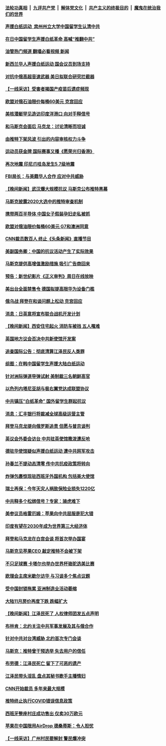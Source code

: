 ####  [法轮功真相](../../../../basic/blob/master/README.md?t=12042002) &nbsp;|&nbsp; [九评共产党](../../../../9ping.md/blob/master/README.md?t=12042002) &nbsp;|&nbsp; [解体党文化](../../../../jtdwh.md/blob/master/README.md?t=12042002)  &nbsp;|&nbsp; [共产主义的终极目的](../../../../gczydzjmd.md/blob/master/README.md?t=12042002) &nbsp;|&nbsp; [魔鬼在统治我们的世界](../../../../mgztzwmdsj.md/blob/master/README.md?t=12042002) 

#### [声援白纸运动  宾州州立大学中国留学生认清中共](../pages/nsc418/n13878143.md?t=12042002) 

#### [在日中国留学生声援白纸革命 高喊“推翻中共”](../pages/nsc418/n13878164.md?t=12042002) 

#### [油管热门频道 翻墙必看视频 新闻](http://129.146.143.75:81/youtube.html?12042002)

#### [新西兰华人声援白纸运动 国会议员到场支持](../pages/nsc418/n13878098.md?t=12042002) 

#### [对抗中俄高超音速武器 美日拟联合研究拦截器](../pages/nsc418/n13878095.md?t=12042002) 

#### [【一线采访】受害者揭国产疫苗后遗症频现](../pages/nsc418/n13877939.md?t=12042002) 

#### [欧盟对俄石油限价每桶60美元 克宫回应](../pages/nsc418/n13878052.md?t=12042002) 

#### [美核潜艇罕见造访印度洋港口 向对手释信号](../pages/nsc418/n13878029.md?t=12042002) 

#### [和马斯克会面后 马克龙：讨论清晰而坦诚](../pages/nsc418/n13877961.md?t=12042002) 

#### [由推特下架风波 引出的内容审核权力斗争](../pages/nsc418/n13878019.md?t=12042002) 

#### [运动员获金牌 国际赛事又播《愿荣光归香港》](../pages/nsc418/n13877945.md?t=12042002) 

#### [再次地震 印尼爪哇岛发生5.7级地震](../pages/nsc418/n13877944.md?t=12042002) 

#### [FBI局长：与美籍华人合作 应对中共威胁](../pages/nsc418/n13877934.md?t=12042002) 

#### [【晚间新闻】武汉爆大规模抗议 马斯克公布推特黑幕](../pages/nsc418/n13877931.md?t=12042002) 

#### [马斯克披露2020大选中的推特审查机制](../pages/nsc418/n13877927.md?t=12042002) 


#### [携带两百半导体 中国女子假装孕妇走私被抓](../pages/nsc418/n13877878.md?t=12042002) 

#### [欧盟对俄油限价每桶60美元 G7和澳洲同意](../pages/nsc418/n13877760.md?t=12042002) 

#### [CNN裁员数百人 终止《头条新闻》直播节目](../pages/nsc418/n13877643.md?t=12042002) 

#### [美副国务卿：中国的抗议活动产生了实际效果](../pages/nsc418/n13877653.md?t=12042002) 

#### [马斯克提供高增值激励措施 吸引广告商回来](../pages/nsc418/n13877597.md?t=12042002) 

#### [预告：新世纪影片《正义审判》周日在线放映](../pages/nsc418/n13877631.md?t=12042002) 

#### [美出台全面禁售令 德国拟提高限华为设备门槛](../pages/nsc418/n13877585.md?t=12042002) 

#### [俄乌战 拜登在和谈问题上松动 克宫回应](../pages/nsc418/n13877463.md?t=12042002) 

#### [消息：日英意将宣布联合战机开发计划](../pages/nsc418/n13877377.md?t=12042002) 

#### [【晚间新闻】西安住宅起火 消防车被挡 五人罹难](../pages/nsc418/n13877357.md?t=12042002) 


#### [英国地方议会否决中共新使馆开发案](../pages/nsc418/n13877280.md?t=12042002) 

#### [追查国际公告：彻底清算江泽民反人类罪](../pages/nsc418/n13877248.md?t=12042002) 

#### [组图：在韩中国留学生声援大陆白纸运动](../pages/nsc418/n13877125.md?t=12042002) 

#### [针对洲际弹道导弹试射 美制裁三名朝鲜高官](../pages/nsc418/n13876955.md?t=12042002) 

#### [以色列内塔尼亚胡与极右翼党达成联盟协议](../pages/nsc418/n13877005.md?t=12042002) 

#### [中共镇压“白纸革命” 国外留学生群起抗议](../pages/nsc418/n13876615.md?t=12042002) 

#### [消息：汇丰银行将裁减全球高级运营主管](../pages/nsc418/n13876898.md?t=12042002) 

#### [拜登马克龙提向俄罗斯追责 但愿与普京谈判](../pages/nsc418/n13876932.md?t=12042002) 

#### [英议会外委会访台 中共驻英使馆撒泼遭反呛](../pages/nsc418/n13876914.md?t=12042002) 

#### [德驻华使馆疑似声援白纸运动 遭中共网军攻击](../pages/nsc418/n13876887.md?t=12042002) 

#### [孙春兰不提动态清零 传中共抗疫政策将转向](../pages/nsc418/n13876861.md?t=12042002) 

#### [炸弹包裹惊现驻西班牙外国机构 包括美大使馆](../pages/nsc418/n13876723.md?t=12042002) 

#### [瑞士再保：今年天灾人祸致保险业损失1220亿](../pages/nsc418/n13876878.md?t=12042002) 

#### [中共释多个松绑信号？专家：骑虎难下](../pages/nsc418/n13876891.md?t=12042002) 

#### [美参议员格雷厄姆：苹果向中共屈服是犯大错](../pages/nsc418/n13876862.md?t=12042002) 

#### [印度有望在2030年成为世界第三大经济体](../pages/nsc418/n13876867.md?t=12042002) 

#### [拜登和马克龙在白宫会谈 将首次举办国宴](../pages/nsc418/n13876725.md?t=12042002) 

#### [马斯克见苹果CEO 敲定推特不会被下架](../pages/nsc418/n13876640.md?t=12042002) 

#### [不只足球赛 卡塔尔也举办世界杯骆驼选美比赛](../pages/nsc418/n13876645.md?t=12042002) 

#### [欧理会主席米歇尔访华 与习谈多个焦点议题](../pages/nsc418/n13876726.md?t=12042002) 

#### [受中国封锁拖累 亚洲制造业活动萎缩](../pages/nsc418/n13876626.md?t=12042002) 

#### [大陆11月房价再度下跌 跌幅扩大](../pages/nsc418/n13876559.md?t=12042002) 


#### [【晚间新闻】江泽民死了 人权律师团发五点声明](../pages/nsc418/n13876603.md?t=12042002) 

#### [布林肯：北约关注中共军事发展及其与俄合作](../pages/nsc418/n13876389.md?t=12042002) 

#### [针对中共对台湾威胁 北约首次专门会谈](../pages/nsc418/n13876423.md?t=12042002) 

#### [马斯克：推特曾干预选举 失去用户的信任](../pages/nsc418/n13876434.md?t=12042002) 

#### [布劳德：江泽民死亡 留下了可恶的遗产](../pages/nsc418/n13876340.md?t=12042002) 

#### [江泽民带头淫乱 盘点其秘书歌手主播情妇](../pages/nsc418/n13876264.md?t=12042002) 

#### [CNN开始裁员 多年来最大规模](../pages/nsc418/n13876274.md?t=12042002) 

#### [推特终止执行COVID错误信息政策](../pages/nsc418/n13875656.md?t=12042002) 

#### [西班牙整座村庄成功售出 仅卖30万欧元](../pages/nsc418/n13875870.md?t=12042002) 

#### [苹果在中国限用AirDrop 德桑蒂斯：令人担忧](../pages/nsc418/n13876137.md?t=12042002) 

#### [【一线采访】广州村民要解封 警民爆冲突](../pages/nsc418/n13876058.md?t=12042002) 

<img src='http://gfw-breaker.win/goodnews/indexes/nsc418.md' width='0px' height='0px'/>
